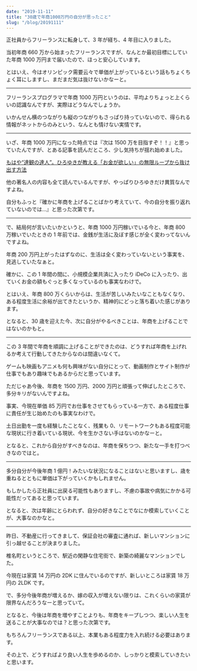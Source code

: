 ```yaml
---
date: "2019-11-11"
title: "30歳で年商1000万円の自分が思ったこと"
slug: "/blog/20191111"
---
```


正社員からフリーランスに転身して、3 年が経ち、4 年目に入りました。

当初年商 660 万から始まったフリーランスですが、なんとか最初目標にしていた年商 1000 万円まで届いたので、ほっと安心しています。

とはいえ、今はオリンピック需要云々で単価が上がっているという話もちょくちょく耳にしますし、まだまだ気は抜けないかなーと。

---

フリーランスプログラマで年商 1000 万円というのは、平均よりちょっと上くらいの認識なんですが、実際はどうなんでしょうか。

いかんせん横のつながりも縦のつながりもさっぱり持っていないので、得られる情報がネットからのみという、なんとも情けない実情です。

---

いざ、年商 1000 万円になった時点では『次は 1500 万を目指すぞ！！』と思っていたんですが、とある記事を読んだところ、少し気持ちが揺れ始めました。

[もはや“達観の達人”。ひろゆきが教える「お金が欲しい」の無限ループから抜け出す方法](https://r25.jp/article/636770561265930998?utm_source=twitter&utm_medium=social&utm_campaign=share_on_site&utm_content=pc)

他の著名人の内容も全て読んでいるんですが、やっぱりひろゆきだけ異質なんですよね。

自分もふっと『確かに年商を上げることばかり考えていて、今の自分を振り返れていないのでは…』と思った次第です。

---

で、結局何が言いたいかというと、年商 1000 万円稼いでいる今と、年商 800 万稼いでいたときの 1 年前では、金銭が生活に及ぼす感じが全く変わってないんですよね。

年商 200 万円上がったはずなのに、生活は全く変わっていないという事実を、見逃していたなぁと。

確かに、この 1 年間の間に、小規模企業共済に入ったり iDeCo に入ったり、出ていくお金の額もぐっと多くなっているのも事実なわけで。

とはいえ、年商 800 万くらいからは、生活が苦しいみたいなこともなくなり、ある程度生活に余裕が出てきたというか、精神的にどっと落ち着いた感じがあります。

となると、30 歳を迎えた今、次に自分がやるべきことは、年商を上げることではないのかもと。

---

この 3 年間で年商を順調に上げることができたのは、どうすれば年商を上げれるか考えて行動してきたからなのは間違いなくて。

ゲームも映画もアニメも何も興味がない自分にとって、動画制作とサイト制作が仕事でもあり趣味でもあるからだと思っています。

ただじゃあ今後、年商を 1500 万円、2000 万円と頑張って伸ばしたところで、多分キリがないんですよね。

事実、今現在単価 85 万円でお仕事をさせてもらっている一方で、ある程度仕事に責任が生じ始めたのも事実なわけで。

土日出勤を一度も経験したことなく、残業も 0、リモートワークもある程度可能な現状に行き着いている現状、今を生かさない手はないのかなーと。

となると、これから自分がすべきなのは、年商を保ちつつ、新たな一手を打つべきなのではと。

---

多分自分が今後年商 1 億円！みたいな状況になることはないと思いますし、歳を重ねるとともに単価は下がっていくかもしれません。

もしかしたら正社員に出戻る可能性もありますし、不慮の事故や病気にかかる可能性だってあると思っています。

となると、次は年齢にとらわれず、自分の好きなことでなにか模索していくことが、大事なのかなと。

---

昨日、不動産に行ってきまして、保証会社の審査に通れば、新しいマンションに引っ越せることが決まりました。

椎名町というところで、駅近の閑静な住宅街で、新築の綺麗なマンションでした。

今現在は家賃 14 万円の 2DK に住んでいるのですが、新しいところは家賃 18 万円の 2LDK です。

で、多分今後年商が増えるか、嫁の収入が増えない限りは、これくらいの家賃が限界なんだろうなーと思っていて。

となると、今後は年商を増やすことよりも、年商をキープしつつ、楽しい人生を送ることが大事なのでは？と思った次第です。

もちろんフリーランスである以上、本業もある程度力を入れ続ける必要はあります。

その上で、どうすればより良い人生を歩めるのか、しっかりと模索していきたいと思います。
